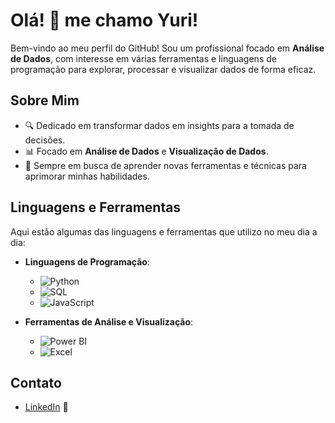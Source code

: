 # Olá! 👋 me chamo Yuri!

Bem-vindo ao meu perfil do GitHub! Sou um profissional focado em **Análise de Dados**, com interesse em várias ferramentas e linguagens de programação para explorar, processar e visualizar dados de forma eficaz.

## Sobre Mim
- 🔍 Dedicado em transformar dados em insights para a tomada de decisões.
- 📊 Focado em **Análise de Dados** e **Visualização de Dados**.
- 🌱 Sempre em busca de aprender novas ferramentas e técnicas para aprimorar minhas habilidades.

## Linguagens e Ferramentas
Aqui estão algumas das linguagens e ferramentas que utilizo no meu dia a dia:

- **Linguagens de Programação**:
  - ![Python](https://img.shields.io/badge/Python-3670A0?style=for-the-badge&logo=python&logoColor=ffdd54)
  - ![SQL](https://img.shields.io/badge/SQL-336791?style=for-the-badge&logo=postgresql&logoColor=white)
  - ![JavaScript](https://img.shields.io/badge/JavaScript-F7DF1E?style=for-the-badge&logo=javascript&logoColor=black)

- **Ferramentas de Análise e Visualização**:
  - ![Power BI](https://img.shields.io/badge/PowerBI-F2C811?style=for-the-badge&logo=power-bi&logoColor=black)
  - ![Excel](https://img.shields.io/badge/Excel-217346?style=for-the-badge&logo=microsoft-excel&logoColor=white)

## Contato
- [LinkedIn](https://www.linkedin.com/in/yuriknebel/) 💼
